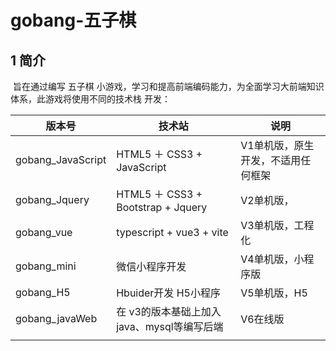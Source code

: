 #                                      gobang-五子棋

## 1 简介

​        旨在通过编写 五子棋 小游戏，学习和提高前端编码能力，为全面学习大前端知识体系，此游戏将使用不同的技术栈 开发：

| 版本号            | 技术站                                      | 说明                               |
| ----------------- | ------------------------------------------- | ---------------------------------- |
| gobang_JavaScript | HTML5 ＋ CSS3 + JavaScript                      | V1单机版，原生开发，不适用任何框架 |
| gobang_Jquery     | HTML5 ＋ CSS3 + Bootstrap + Jquery          | V2单机版，                         |
| gobang_vue        | typescript + vue3 + vite                    | V3单机版，工程化                   |
| gobang_mini       | 微信小程序开发                              | V4单机版，小程序版                 |
| gobang_H5         | Hbuider开发 H5小程序                        | V5单机版，H5                       |
| gobang_javaWeb    | 在 v3的版本基础上加入 java、mysql等编写后端 | V6在线版                           |
|                   |                                             |                                    |

